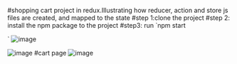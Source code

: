 #shopping cart project  in redux.Illustrating how reducer, action and store js files are created, and mapped to the state
#step 1:clone the project
#step 2: install the npm package to the project
#step3: run `npm start

`
![image](https://github.com/mucheru/ecommerce/assets/13763343/c988f598-a32b-4b3a-af9e-56afbc8a8925)

![image](https://github.com/mucheru/ecommerce/assets/13763343/b9818741-2ebe-4f18-8eae-a8a1e9c39c51)
#cart page
![image](https://github.com/mucheru/ecommerce/assets/13763343/e24ebae9-4b8d-465f-bcd8-b946ae5a340d)


